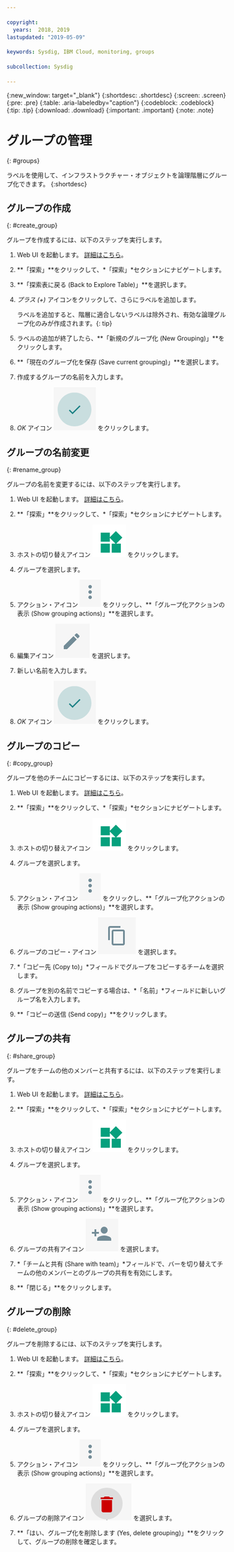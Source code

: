 ```yaml
---

copyright:
  years:  2018, 2019
lastupdated: "2019-05-09"

keywords: Sysdig, IBM Cloud, monitoring, groups

subcollection: Sysdig

---
```


{:new_window: target="_blank"}
{:shortdesc: .shortdesc}
{:screen: .screen}
{:pre: .pre}
{:table: .aria-labeledby="caption"}
{:codeblock: .codeblock}
{:tip: .tip}
{:download: .download}
{:important: .important}
{:note: .note}

# グループの管理
{: #groups}

ラベルを使用して、インフラストラクチャー・オブジェクトを論理階層にグループ化できます。
{:shortdesc}

## グループの作成
{: #create_group}

グループを作成するには、以下のステップを実行します。

1. Web UI を起動します。 [詳細はこちら](/docs/services/Monitoring-with-Sysdig?topic=Sysdig-launch#launch)。 

2. **「探索」**をクリックして、*「探索」*セクションにナビゲートします。

3. **「探索表に戻る (Back to Explore Table)」**を選択します。

4. *プラス (+)* アイコンをクリックして、さらにラベルを追加します。

    ラベルを追加すると、階層に適合しないラベルは除外され、有効な論理グループ化のみが作成されます。{: tip}

5. ラベルの追加が終了したら、**「新規のグループ化 (New Grouping)」**をクリックします。

6. **「現在のグループ化を保存 (Save current grouping)」**を選択します。

7. 作成するグループの名前を入力します。

8. *OK* アイコン ![OK アイコン](images/ok.png) をクリックします。

## グループの名前変更
{: #rename_group}

グループの名前を変更するには、以下のステップを実行します。

1. Web UI を起動します。 [詳細はこちら](/docs/services/Monitoring-with-Sysdig?topic=Sysdig-launch#launch)。 

2. **「探索」**をクリックして、*「探索」*セクションにナビゲートします。

3. ホストの切り替えアイコン ![ホストの切り替えアイコン](images/switch_hosts.png) をクリックします。

4. グループを選択します。

5. アクション・アイコン ![3 つのドットのアイコン](images/actions.png) をクリックし、**「グループ化アクションの表示 (Show grouping actions)」**を選択します。

6. 編集アイコン ![鉛筆アイコン](images/edit.png) を選択します。

7. 新しい名前を入力します。

8. *OK* アイコン ![OK アイコン](images/ok.png) をクリックします。




## グループのコピー
{: #copy_group}

グループを他のチームにコピーするには、以下のステップを実行します。

1. Web UI を起動します。 [詳細はこちら](/docs/services/Monitoring-with-Sysdig?topic=Sysdig-launch#launch)。 

2. **「探索」**をクリックして、*「探索」*セクションにナビゲートします。

3. ホストの切り替えアイコン ![ホストの切り替えアイコン](images/switch_hosts.png) をクリックします。

4. グループを選択します。

5. アクション・アイコン ![3 つのドットのアイコン](images/actions.png) をクリックし、**「グループ化アクションの表示 (Show grouping actions)」**を選択します。

6. グループのコピー・アイコン ![コピー・アイコン](images/copy.png) を選択します。

7. *「コピー先 (Copy to)」*フィールドでグループをコピーするチームを選択します。

8. グループを別の名前でコピーする場合は、*「名前」*フィールドに新しいグループ名を入力します。

9. **「コピーの送信 (Send copy)」**をクリックします。



## グループの共有
{: #share_group}

グループをチームの他のメンバーと共有するには、以下のステップを実行します。

1. Web UI を起動します。 [詳細はこちら](/docs/services/Monitoring-with-Sysdig?topic=Sysdig-launch#launch)。 

2. **「探索」**をクリックして、*「探索」*セクションにナビゲートします。

3. ホストの切り替えアイコン ![ホストの切り替えアイコン](images/switch_hosts.png) をクリックします。

4. グループを選択します。

5. アクション・アイコン ![3 つのドットのアイコン](images/actions.png) をクリックし、**「グループ化アクションの表示 (Show grouping actions)」**を選択します。

6. グループの共有アイコン ![共有アイコン](images/share.png) を選択します。

7. *「チームと共有 (Share with team)」*フィールドで、バーを切り替えてチームの他のメンバーとのグループの共有を有効にします。

8. **「閉じる」**をクリックします。



## グループの削除
{: #delete_group}

グループを削除するには、以下のステップを実行します。

1. Web UI を起動します。 [詳細はこちら](/docs/services/Monitoring-with-Sysdig?topic=Sysdig-launch#launch)。 

2. **「探索」**をクリックして、*「探索」*セクションにナビゲートします。

3. ホストの切り替えアイコン ![ホストの切り替えアイコン](images/switch_hosts.png) をクリックします。

4. グループを選択します。

5. アクション・アイコン ![3 つのドットのアイコン](images/actions.png) をクリックし、**「グループ化アクションの表示 (Show grouping actions)」**を選択します。

6. グループの削除アイコン ![削除アイコン](images/delete.png) を選択します。

7. **「はい、グループ化を削除します (Yes, delete grouping)」**をクリックして、グループの削除を確定します。






